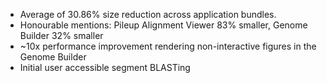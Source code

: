 * Average of 30.86% size reduction across application bundles.
* Honourable mentions: Pileup Alignment Viewer 83% smaller, Genome Builder 32% smaller  
* ~10x performance improvement rendering non-interactive figures in the Genome Builder
* Initial user accessible segment BLASTing
